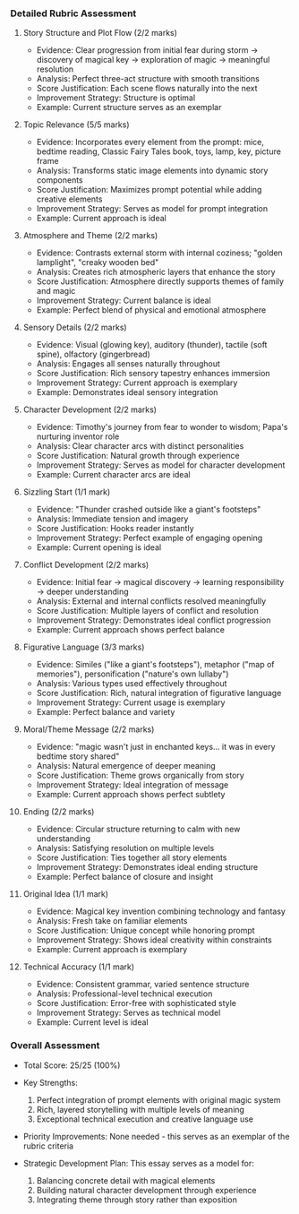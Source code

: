 ### Detailed Rubric Assessment

1. Story Structure and Plot Flow (2/2 marks)

   - Evidence: Clear progression from initial fear during storm → discovery of magical key → exploration of magic → meaningful resolution
   - Analysis: Perfect three-act structure with smooth transitions
   - Score Justification: Each scene flows naturally into the next
   - Improvement Strategy: Structure is optimal
   - Example: Current structure serves as an exemplar

2. Topic Relevance (5/5 marks)

   - Evidence: Incorporates every element from the prompt: mice, bedtime reading, Classic Fairy Tales book, toys, lamp, key, picture frame
   - Analysis: Transforms static image elements into dynamic story components
   - Score Justification: Maximizes prompt potential while adding creative elements
   - Improvement Strategy: Serves as model for prompt integration
   - Example: Current approach is ideal

3. Atmosphere and Theme (2/2 marks)

   - Evidence: Contrasts external storm with internal coziness; "golden lamplight", "creaky wooden bed"
   - Analysis: Creates rich atmospheric layers that enhance the story
   - Score Justification: Atmosphere directly supports themes of family and magic
   - Improvement Strategy: Current balance is ideal
   - Example: Perfect blend of physical and emotional atmosphere

4. Sensory Details (2/2 marks)

   - Evidence: Visual (glowing key), auditory (thunder), tactile (soft spine), olfactory (gingerbread)
   - Analysis: Engages all senses naturally throughout
   - Score Justification: Rich sensory tapestry enhances immersion
   - Improvement Strategy: Current approach is exemplary
   - Example: Demonstrates ideal sensory integration

5. Character Development (2/2 marks)

   - Evidence: Timothy's journey from fear to wonder to wisdom; Papa's nurturing inventor role
   - Analysis: Clear character arcs with distinct personalities
   - Score Justification: Natural growth through experience
   - Improvement Strategy: Serves as model for character development
   - Example: Current character arcs are ideal

6. Sizzling Start (1/1 mark)

   - Evidence: "Thunder crashed outside like a giant's footsteps"
   - Analysis: Immediate tension and imagery
   - Score Justification: Hooks reader instantly
   - Improvement Strategy: Perfect example of engaging opening
   - Example: Current opening is ideal

7. Conflict Development (2/2 marks)

   - Evidence: Initial fear → magical discovery → learning responsibility → deeper understanding
   - Analysis: External and internal conflicts resolved meaningfully
   - Score Justification: Multiple layers of conflict and resolution
   - Improvement Strategy: Demonstrates ideal conflict progression
   - Example: Current approach shows perfect balance

8. Figurative Language (3/3 marks)

   - Evidence: Similes ("like a giant's footsteps"), metaphor ("map of memories"), personification ("nature's own lullaby")
   - Analysis: Various types used effectively throughout
   - Score Justification: Rich, natural integration of figurative language
   - Improvement Strategy: Current usage is exemplary
   - Example: Perfect balance and variety

9. Moral/Theme Message (2/2 marks)

   - Evidence: "magic wasn't just in enchanted keys... it was in every bedtime story shared"
   - Analysis: Natural emergence of deeper meaning
   - Score Justification: Theme grows organically from story
   - Improvement Strategy: Ideal integration of message
   - Example: Current approach shows perfect subtlety

10. Ending (2/2 marks)

    - Evidence: Circular structure returning to calm with new understanding
    - Analysis: Satisfying resolution on multiple levels
    - Score Justification: Ties together all story elements
    - Improvement Strategy: Demonstrates ideal ending structure
    - Example: Perfect balance of closure and insight

11. Original Idea (1/1 mark)

    - Evidence: Magical key invention combining technology and fantasy
    - Analysis: Fresh take on familiar elements
    - Score Justification: Unique concept while honoring prompt
    - Improvement Strategy: Shows ideal creativity within constraints
    - Example: Current approach is exemplary

12. Technical Accuracy (1/1 mark)
    - Evidence: Consistent grammar, varied sentence structure
    - Analysis: Professional-level technical execution
    - Score Justification: Error-free with sophisticated style
    - Improvement Strategy: Serves as technical model
    - Example: Current level is ideal

### Overall Assessment

- Total Score: 25/25 (100%)
- Key Strengths:

  1. Perfect integration of prompt elements with original magic system
  2. Rich, layered storytelling with multiple levels of meaning
  3. Exceptional technical execution and creative language use

- Priority Improvements:
  None needed - this serves as an exemplar of the rubric criteria

- Strategic Development Plan:
  This essay serves as a model for:
  1. Balancing concrete detail with magical elements
  2. Building natural character development through experience
  3. Integrating theme through story rather than exposition
